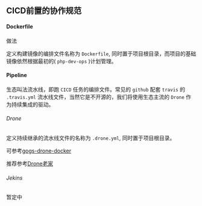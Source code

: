 ## CICD前置的协作规范

#### Dockerfile

做法  

定义构建镜像的编排文件名称为 `Dockerfile`, 同时置于项目根目录，而项目的基础镜像依然根据最初的( `php-dev-ops` )计划管理。



#### Pipeline

生态叫法流水线，即跑 `CICD` 任务的编排文件。常见的 `github` 配套 `travis` 的 `.travis.yml` 流水线文件，当然它是不开源的，我们将使用生态主流的 `Drone` 作为持续集成的驱动。 



###### Drone

定义持续继承的流水线文件的名称为 `.drone.yml`, 同时置于项目根目录。  

可参考[gogs-drone-docker](https://github.com/alicfeng/gogs-drone-docker)

推荐参考[Drone老家](https://docs.drone.io)



###### Jekins

暂定中





